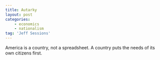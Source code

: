 ```yaml
---
title: Autarky
layout: post
categories:
    - economics
    - nationalism
tag: 'Jeff Sessions'
---
```


America is a country, not a spreadsheet. A country puts the needs of its own citizens first.